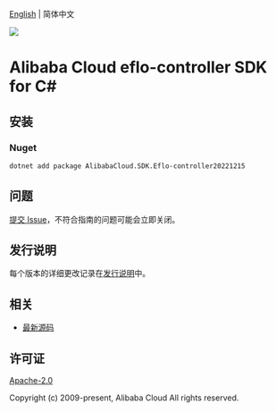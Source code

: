 [English](README.md) | 简体中文

![](https://aliyunsdk-pages.alicdn.com/icons/AlibabaCloud.svg)

# Alibaba Cloud eflo-controller SDK for C#

## 安装

### Nuget

```bash
dotnet add package AlibabaCloud.SDK.Eflo-controller20221215
```

## 问题

[提交 Issue](https://github.com/aliyun/alibabacloud-csharp-sdk/issues/new)，不符合指南的问题可能会立即关闭。

## 发行说明

每个版本的详细更改记录在[发行说明](./ChangeLog.md)中。

## 相关

* [最新源码](https://github.com/aliyun/alibabacloud-csharp-sdk/)

## 许可证

[Apache-2.0](http://www.apache.org/licenses/LICENSE-2.0)

Copyright (c) 2009-present, Alibaba Cloud All rights reserved.
